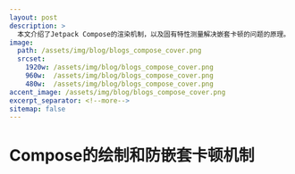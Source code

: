 ```yaml
---
layout: post
description: > 
  本文介绍了Jetpack Compose的渲染机制，以及固有特性测量解决嵌套卡顿的问题的原理。
image: 
  path: /assets/img/blog/blogs_compose_cover.png
  srcset: 
    1920w: /assets/img/blog/blogs_compose_cover.png
    960w:  /assets/img/blog/blogs_compose_cover.png
    480w:  /assets/img/blog/blogs_compose_cover.png
accent_image: /assets/img/blog/blogs_compose_cover.png
excerpt_separator: <!--more-->
sitemap: false
---
```

# Compose的绘制和防嵌套卡顿机制

